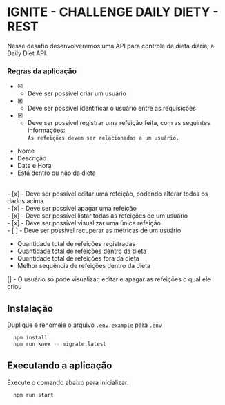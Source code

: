 # IGNITE - CHALLENGE DAILY DIETY - REST

Nesse desafio desenvolveremos uma API para controle de dieta diária, a Daily Diet API.

### Regras da aplicação

- [x] - Deve ser possível criar um usuário
    <br >
- [x] - Deve ser possível identificar o usuário entre as requisições
    <br >
- [x] - Deve ser possível registrar uma refeição feita, com as seguintes informações:
    <br >
    `As refeições devem ser relacionadas a um usuário.`

- Nome
- Descrição
- Data e Hora
- Está dentro ou não da dieta

<br >
- [x] - Deve ser possível editar uma refeição, podendo alterar todos os dados acima<br >
- [x] - Deve ser possível apagar uma refeição<br >
- [x] - Deve ser possível listar todas as refeições de um usuário<br >
- [x] - Deve ser possível visualizar uma única refeição<br >
- [ ] - Deve ser possível recuperar as métricas de um usuário<br >

- Quantidade total de refeições registradas
- Quantidade total de refeições dentro da dieta
- Quantidade total de refeições fora da dieta
- Melhor sequência de refeições dentro da dieta
  <br >

[] - O usuário só pode visualizar, editar e apagar as refeições o qual ele criou <br >

## Instalação

Duplique e renomeie o arquivo `.env.example` para `.env`

```sh
  npm install
  npm run knex -- migrate:latest
```

## Executando a aplicação

Execute o comando abaixo para inicializar:

```sh
  npm run start
```
